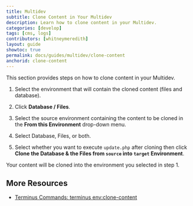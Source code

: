 ```yaml
---
title: Multidev
subtitle: Clone Content in Your Multidev
description: Learn how to clone content in your Multidev.
categories: [develop]
tags: [cms, logs]
contributors: [whitneymeredith]
layout: guide
showtoc: true
permalink: docs/guides/multidev/clone-content
anchorid: clone-content
---
```


This section provides steps on how to clone content in your Multidev.

1. Select the environment that will contain the cloned content (files and database).

1. Click **Database / Files**.

1. Select the source environment containing the content to be cloned in the **From this Environment** drop-down menu.

1. Select Database, Files, or both.

1. Select whether you want to execute `update.php` after cloning then click **Clone the Database & the Files from `source` into `target` Environment**.

Your content will be cloned into the environment you selected in step 1.

## More Resources

- [Terminus Commands: terminus env:clone-content](/terminus/commands/env-clone-content)
